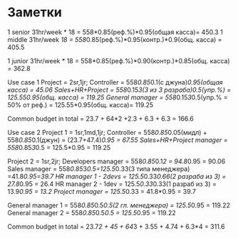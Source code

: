 # Заметки


1 senior 31hr/week * 18 = 558*0.85(реф.%)*0.95(общая касса)= 450.3
1 middle 31hr/week *18 = 558*0.85(реф.%)*0.95(контр.)*0.9(общ. касса) = 405.5

1 junior 31hr/week * 18 = 558*0.85(реф.%)*0.90(контр.)*0.85(общ. касса) = 362.8

Use case 1
Project = 2sr,1jr; 
Controller = 558*0.85*0.1(с джуна)*0.95(общая касса) = 45.06 
Sales+HR+Project = 558*0.15*3(3 из 3 разраба)*0.5(упр.%) = 125.55*0.95(общ. касса) = 119.25 
General manager = 558*0.15*3*0.5(упр.% = 50% от реф.) = 125.55*0.95(общ. касса)= 119.25 

Common budget in total = 23.7 + 64*2 +2.3 + 6.3 + 6.3 = 166.6

Use case 2
Project 1 = 1sr,1md,1jr;
Controller = 558*0.85*0.05(мидл) + 558*0.85*0.1(джун) = (23.7+47.4)*0.95 = 67.55
Sales+HR+Project manager = 558*0.85*3*0.5 = 125.5*0.95 = 119.25

Project 2 = 1sr,2jr;
Developers manager = 558*0.85*0.1*2 = 94.8*0.95 = 90.06
Sales manager = 558*0.85*3*0.5=125.5*0.33(3 типа менеджера) =41.8*0.95=39.7
HR manager 1 - 2devs  = 125.5*0.33*0.66(2 разраба из 3) = 27.8*0.95 = 26.4
HR manager 2 - 1dev = 125.5*0.33*0.33(1 разраб из 3) = 13.9*0.95 = 13.2
Project manager = 125.5*0.33 = 41.8*0.95 = 39.7

General manager 1 = 558*0.85*0.5*0.5(2 гл. менеджера) = 125.5*0.95 = 119.22
General manager 2 = 558*0.85*0.5*0.5 = 125.5*0.95 = 119.22

Common budget in total = 23.7*2 + 45 + 64*3 + 3.55 + 4.74 + 6.3*4 = 311.6
